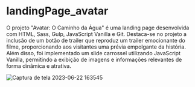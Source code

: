 # landingPage_avatar
O projeto "Avatar: O Caminho da Água" é uma landing page desenvolvida com HTML, Sass, Gulp, JavaScript Vanilla e Git. Destaca-se no projeto a inclusão de um botão de trailer que reproduz um trailer emocionante do filme, proporcionando aos visitantes uma prévia empolgante da história. Além disso, foi implementado um slide carrossel utilizando JavaScript Vanilla, permitindo a exibição de imagens e informações relevantes de forma dinâmica e atrativa.


![Captura de tela 2023-06-22 163545](https://github.com/jooysoouzaa/landingPage_avatar/assets/126807536/44dc4bdd-0047-4434-997a-0de3e86e699a)
